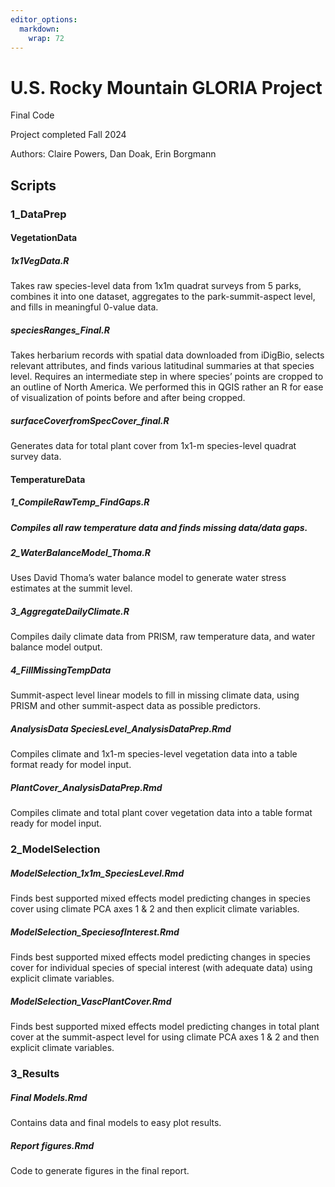 ```yaml
---
editor_options: 
  markdown: 
    wrap: 72
---
```


# **U.S. Rocky Mountain GLORIA Project** 

Final Code

Project completed Fall 2024

Authors: Claire Powers, Dan Doak, Erin Borgmann

## **Scripts**

### 1_DataPrep

#### VegetationData

##### *1x1VegData.R* 

Takes raw species-level data from 1x1m quadrat surveys from 5 parks,
combines it into one dataset, aggregates to the park-summit-aspect
level, and fills in meaningful 0-value data.

##### *speciesRanges_Final.R*

Takes herbarium records with spatial data downloaded from iDigBio,
selects relevant attributes, and finds various latitudinal summaries at
that species level. Requires an intermediate step in where species’
points are cropped to an outline of North America. We performed this in
QGIS rather an R for ease of visualization of points before and after
being cropped.

##### *surfaceCoverfromSpecCover_final.R*

Generates data for total plant cover from 1x1-m species-level quadrat
survey data.

#### **TemperatureData** 

##### *1_CompileRawTemp_FindGaps.R*

##### Compiles all raw temperature data and finds missing data/data gaps.

##### *2_WaterBalanceModel_Thoma.R* 

Uses David Thoma’s water balance model to generate water stress
estimates at the summit level.

##### *3_AggregateDailyClimate.R* 

Compiles daily climate data from PRISM, raw temperature data, and water
balance model output.

##### *4_FillMissingTempData*

Summit-aspect level linear models to fill in missing climate data, using
PRISM and other summit-aspect data as possible predictors.

##### *AnalysisData SpeciesLevel_AnalysisDataPrep.Rmd*

Compiles climate and 1x1-m species-level vegetation data into a table
format ready for model input.

##### *PlantCover_AnalysisDataPrep.Rmd*

Compiles climate and total plant cover vegetation data into a table
format ready for model input.

### **2_ModelSelection**

##### *ModelSelection_1x1m_SpeciesLevel.Rmd* 

Finds best supported mixed effects model predicting changes in species
cover using climate PCA axes 1 & 2 and then explicit climate variables.

##### *ModelSelection_SpeciesofInterest.Rmd*

Finds best supported mixed effects model predicting changes in species
cover for individual species of special interest (with adequate data)
using explicit climate variables.

##### *ModelSelection_VascPlantCover.Rmd* 

Finds best supported mixed effects model predicting changes in total
plant cover at the summit-aspect level for using climate PCA axes 1 & 2
and then explicit climate variables.

### **3_Results**

##### *Final Models.Rmd* 

Contains data and final models to easy plot results.

##### *Report figures.Rmd*

Code to generate figures in the final report.
